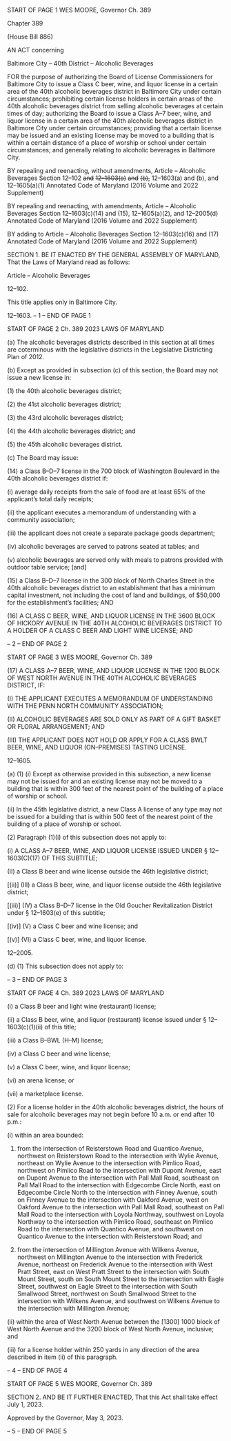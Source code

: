 START OF PAGE 1
WES MOORE, Governor Ch. 389

Chapter 389

(House Bill 886)

AN ACT concerning

Baltimore City – 40th District – Alcoholic Beverages

FOR the purpose of authorizing the Board of License Commissioners for Baltimore City to
issue a Class C beer, wine, and liquor license in a certain area of the 40th alcoholic
beverages district in Baltimore City under certain circumstances; prohibiting certain
license holders in certain areas of the 40th alcoholic beverages district from selling
alcoholic beverages at certain times of day; authorizing the Board to issue a Class
A–7 beer, wine, and liquor license in a certain area of the 40th alcoholic beverages
district in Baltimore City under certain circumstances; providing that a certain
license may be issued and an existing license may be moved to a building that is
within a certain distance of a place of worship or school under certain circumstances;
and generally relating to alcoholic beverages in Baltimore City.

BY repealing and reenacting, without amendments,
Article – Alcoholic Beverages
Section 12–102 ~~and~~ ~~12–1603(a)~~ ~~and~~ ~~(b),~~ 12–1603(a) and (b), and 12–1605(a)(1)
Annotated Code of Maryland
(2016 Volume and 2022 Supplement)

BY repealing and reenacting, with amendments,
Article – Alcoholic Beverages
Section 12–1603(c)(14) and (15), 12–1605(a)(2), and 12–2005(d)
Annotated Code of Maryland
(2016 Volume and 2022 Supplement)

BY adding to
Article – Alcoholic Beverages
Section 12–1603(c)(16) and (17)
Annotated Code of Maryland
(2016 Volume and 2022 Supplement)

SECTION 1. BE IT ENACTED BY THE GENERAL ASSEMBLY OF MARYLAND,
That the Laws of Maryland read as follows:

Article – Alcoholic Beverages

12–102.

This title applies only in Baltimore City.

12–1603.
– 1 –
END OF PAGE 1

START OF PAGE 2
Ch. 389 2023 LAWS OF MARYLAND

(a) The alcoholic beverages districts described in this section at all times are
coterminous with the legislative districts in the Legislative Districting Plan of 2012.

(b) Except as provided in subsection (c) of this section, the Board may not issue a
new license in:

(1) the 40th alcoholic beverages district;

(2) the 41st alcoholic beverages district;

(3) the 43rd alcoholic beverages district;

(4) the 44th alcoholic beverages district; and

(5) the 45th alcoholic beverages district.

(c) The Board may issue:

(14) a Class B–D–7 license in the 700 block of Washington Boulevard in the
40th alcoholic beverages district if:

(i) average daily receipts from the sale of food are at least 65% of
the applicant’s total daily receipts;

(ii) the applicant executes a memorandum of understanding with a
community association;

(iii) the applicant does not create a separate package goods
department;

(iv) alcoholic beverages are served to patrons seated at tables; and

(v) alcoholic beverages are served only with meals to patrons
provided with outdoor table service; [and]

(15) a Class B–D–7 license in the 300 block of North Charles Street in the
40th alcoholic beverages district to an establishment that has a minimum capital
investment, not including the cost of land and buildings, of $50,000 for the establishment’s
facilities; AND

(16) A CLASS C BEER, WINE, AND LIQUOR LICENSE IN THE 3600 BLOCK
OF HICKORY AVENUE IN THE 40TH ALCOHOLIC BEVERAGES DISTRICT TO A HOLDER
OF A CLASS C BEER AND LIGHT WINE LICENSE; AND

– 2 –
END OF PAGE 2

START OF PAGE 3
WES MOORE, Governor Ch. 389

(17) A CLASS A–7 BEER, WINE, AND LIQUOR LICENSE IN THE 1200
BLOCK OF WEST NORTH AVENUE IN THE 40TH ALCOHOLIC BEVERAGES DISTRICT,
IF:

(I) THE APPLICANT EXECUTES A MEMORANDUM OF
UNDERSTANDING WITH THE PENN NORTH COMMUNITY ASSOCIATION;

(II) ALCOHOLIC BEVERAGES ARE SOLD ONLY AS PART OF A GIFT
BASKET OR FLORAL ARRANGEMENT; AND

(III) THE APPLICANT DOES NOT HOLD OR APPLY FOR A CLASS
BWLT BEER, WINE, AND LIQUOR (ON–PREMISES) TASTING LICENSE.

12–1605.

(a) (1) (i) Except as otherwise provided in this subsection, a new license
may not be issued for and an existing license may not be moved to a building that is within
300 feet of the nearest point of the building of a place of worship or school.

(ii) In the 45th legislative district, a new Class A license of any type
may not be issued for a building that is within 500 feet of the nearest point of the building
of a place of worship or school.

(2) Paragraph (1)(i) of this subsection does not apply to:

(i) A CLASS A–7 BEER, WINE, AND LIQUOR LICENSE ISSUED
UNDER § 12–1603(C)(17) OF THIS SUBTITLE;

(II) a Class B beer and wine license outside the 46th legislative
district;

[(ii)] (III) a Class B beer, wine, and liquor license outside the 46th
legislative district;

[(iii)] (IV) a Class B–D–7 license in the Old Goucher Revitalization
District under § 12–1603(e) of this subtitle;

[(iv)] (V) a Class C beer and wine license; and

[(v)] (VI) a Class C beer, wine, and liquor license.

12–2005.

(d) (1) This subsection does not apply to:

– 3 –
END OF PAGE 3

START OF PAGE 4
Ch. 389 2023 LAWS OF MARYLAND

(i) a Class B beer and light wine (restaurant) license;

(ii) a Class B beer, wine, and liquor (restaurant) license issued under
§ 12–1603(c)(1)(ii) of this title;

(iii) a Class B–BWL (H–M) license;

(iv) a Class C beer and wine license;

(v) a Class C beer, wine, and liquor license;

(vi) an arena license; or

(vii) a marketplace license.

(2) For a license holder in the 40th alcoholic beverages district, the hours
of sale for alcoholic beverages may not begin before 10 a.m. or end after 10 p.m.:

(i) within an area bounded:

1. from the intersection of Reisterstown Road and Quantico
Avenue, northwest on Reisterstown Road to the intersection with Wylie Avenue, northeast
on Wylie Avenue to the intersection with Pimlico Road, northwest on Pimlico Road to the
intersection with Dupont Avenue, east on Dupont Avenue to the intersection with Pall Mall
Road, southeast on Pall Mall Road to the intersection with Edgecombe Circle North, east
on Edgecombe Circle North to the intersection with Finney Avenue, south on Finney
Avenue to the intersection with Oakford Avenue, west on Oakford Avenue to the
intersection with Pall Mall Road, southeast on Pall Mall Road to the intersection with
Loyola Northway, southwest on Loyola Northway to the intersection with Pimlico Road,
southeast on Pimlico Road to the intersection with Quantico Avenue, and southwest on
Quantico Avenue to the intersection with Reisterstown Road; and

2. from the intersection of Millington Avenue with Wilkens
Avenue, northwest on Millington Avenue to the intersection with Frederick Avenue,
northeast on Frederick Avenue to the intersection with West Pratt Street, east on West
Pratt Street to the intersection with South Mount Street, south on South Mount Street to
the intersection with Eagle Street, southwest on Eagle Street to the intersection with South
Smallwood Street, northwest on South Smallwood Street to the intersection with Wilkens
Avenue, and southwest on Wilkens Avenue to the intersection with Millington Avenue;

(ii) within the area of West North Avenue between the [1300] 1000
block of West North Avenue and the 3200 block of West North Avenue, inclusive; and

(iii) for a license holder within 250 yards in any direction of the area
described in item (ii) of this paragraph.

– 4 –
END OF PAGE 4

START OF PAGE 5
WES MOORE, Governor Ch. 389

SECTION 2. AND BE IT FURTHER ENACTED, That this Act shall take effect July
1, 2023.

Approved by the Governor, May 3, 2023.

– 5 –
END OF PAGE 5